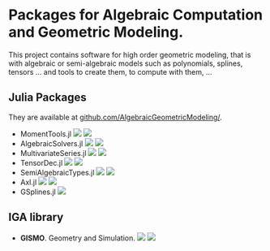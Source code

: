 
# Packages for Algebraic Computation and Geometric Modeling.

This project contains software for high order geometric modeling, that is with algebraic or semi-algebraic models such as polynomials, splines, tensors ...
and tools to create them, to compute with them, ...

## Julia Packages
They are available at [github.com/AlgebraicGeometricModeling/](https://github.com/AlgebraicGeometricModeling/).

- MomentTools.jl 
[![](https://img.shields.io/badge/docs-latest-blue.svg)](https://AlgebraicGeometricModeling.github.io/MomentTools.jl/)
[![](https://img.shields.io/badge/source-orange)](https://github.com/AlgebraicGeometricModeling/MomentTools.jl/) 
- AlgebraicSolvers.jl 
[![](https://img.shields.io/badge/docs-latest-blue.svg)](https://AlgebraicGeometricModeling.github.io/MultivariateSeries.jl/)
[![](https://img.shields.io/badge/source-orange)](https://github.com/AlgebraicGeometricModeling/TensorDec.jl) 
- MultivariateSeries.jl 
[![](https://img.shields.io/badge/docs-latest-blue.svg)](https://AlgebraicGeometricModeling.github.io/MultivariateSeries.jl/) 
[![](https://img.shields.io/badge/source-orange)](https://github.com/AlgebraicGeometricModeling/MultivariateSeries.jl) 
- TensorDec.jl
[![](https://img.shields.io/badge/docs-latest-blue.svg)](https://AlgebraicGeometricModeling.github.io/TensorDec.jl/) 
[![](https://img.shields.io/badge/source-orange)](https://github.com/AlgebraicGeometricModeling/TensorDec.jl) 
- SemiAlgebraicTypes.jl 
[![](https://img.shields.io/badge/docs-latest-blue.svg)](https://AlgebraicGeometricModeling.github.io/SemiAlgebraicTypes.jl/) 
[![](https://img.shields.io/badge/source-orange)](https://github.com/AlgebraicGeometricModeling/SemiAlgebraicTypes.jl) 
- Axl.jl 
[![](https://img.shields.io/badge/docs-latest-blue.svg)](http://axl.inria.fr/doc/Axl.jl/)
[![](https://img.shields.io/badge/source-orange)](https://github.com/AlgebraicGeometricModeling/Axl.jl) 
- GSplines.jl
[![](https://img.shields.io/badge/docs-latest-blue.svg)](https://AlgebraicGeometricModeling.github.io/GSplines.jl/)

## IGA library

- **GISMO**. Geometry and Simulation.
[![](https://img.shields.io/badge/docs-latest-blue.svg)](https://gismo.github.io/)
[![](https://img.shields.io/badge/source-orange)](https://github.com/gismo)
